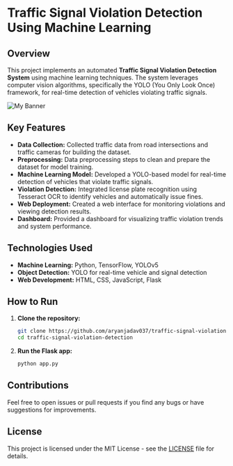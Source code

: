 
# Traffic Signal Violation Detection Using Machine Learning

## Overview

This project implements an automated **Traffic Signal Violation Detection System** using machine learning techniques. The system leverages computer vision algorithms, specifically the YOLO (You Only Look Once) framework, for real-time detection of vehicles violating traffic signals. 

![My Banner](images/demo.png)


## Key Features

- **Data Collection:** Collected traffic data from road intersections and traffic cameras for building the dataset.
- **Preprocessing:** Data preprocessing steps to clean and prepare the dataset for model training.
- **Machine Learning Model:** Developed a YOLO-based model for real-time detection of vehicles that violate traffic signals.
- **Violation Detection:** Integrated license plate recognition using Tesseract OCR to identify vehicles and automatically issue fines.
- **Web Deployment:** Created a web interface for monitoring violations and viewing detection results.
- **Dashboard:** Provided a dashboard for visualizing traffic violation trends and system performance.

## Technologies Used

- **Machine Learning:** Python, TensorFlow, YOLOv5
- **Object Detection:** YOLO for real-time vehicle and signal detection
- **Web Development:** HTML, CSS, JavaScript, Flask

## How to Run

1. **Clone the repository:**
   ```bash
   git clone https://github.com/aryanjadav037/traffic-signal-violation-detection.git
   cd traffic-signal-violation-detection
   ```


2. **Run the Flask app:**
   ```bash
   python app.py
   ```

## Contributions

Feel free to open issues or pull requests if you find any bugs or have suggestions for improvements.

## License

This project is licensed under the MIT License - see the [LICENSE](LICENSE) file for details.
